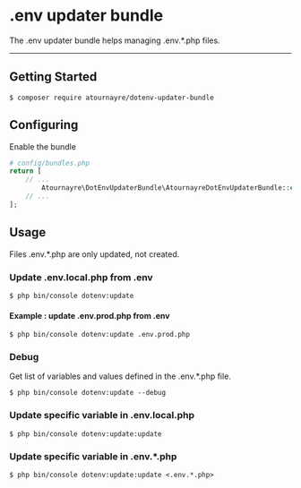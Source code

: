 .env updater bundle
=================

The .env updater bundle helps managing .env.*.php files.

---

Getting Started
---------------
```
$ composer require atournayre/dotenv-updater-bundle
```

Configuring
----------------------
Enable the bundle
```php
# config/bundles.php
return [
    // ...
        Atournayre\DotEnvUpdaterBundle\AtournayreDotEnvUpdaterBundle::class => ['all' => true],
    // ...
];
```

Usage
----------

Files .env.*.php are only updated, not created.

### Update .env.local.php from .env
```
$ php bin/console dotenv:update
```

#### Example : update .env.prod.php from .env
```
$ php bin/console dotenv:update .env.prod.php
```

### Debug
Get list of variables and values defined in the .env.*.php file.
```
$ php bin/console dotenv:update --debug
```

### Update specific variable in .env.local.php
```
$ php bin/console dotenv:update:update
```

### Update specific variable in .env.*.php
```
$ php bin/console dotenv:update:update <.env.*.php>
```

